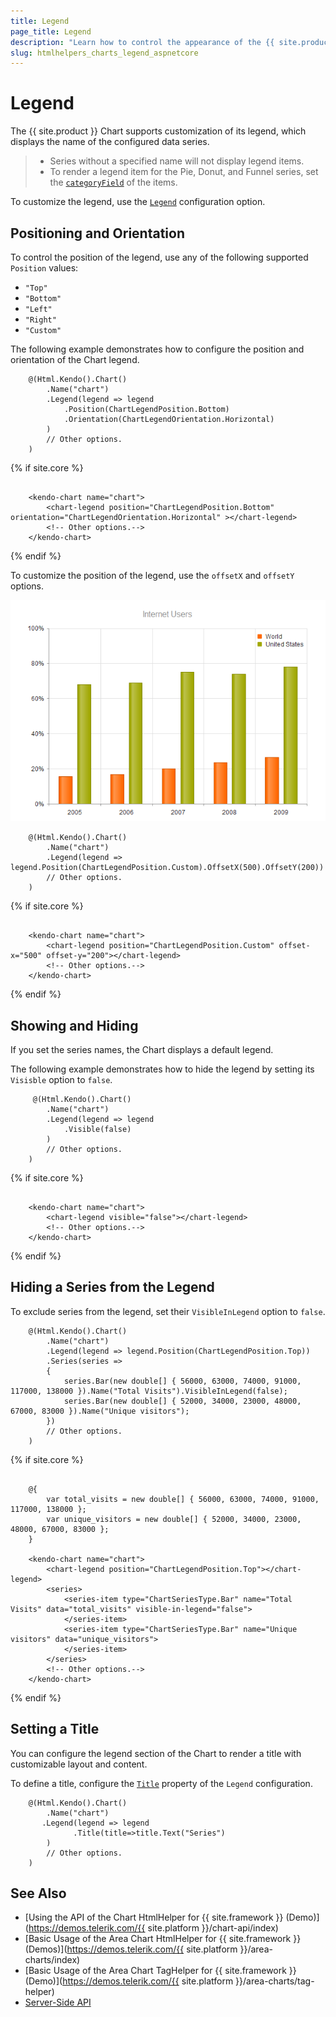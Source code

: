```yaml
---
title: Legend
page_title: Legend
description: "Learn how to control the appearance of the {{ site.product }} Charts' legend."
slug: htmlhelpers_charts_legend_aspnetcore
---
```


# Legend

The {{ site.product }} Chart supports customization of its legend, which displays the name of the configured data series.

> * Series without a specified name will not display legend items.
> * To render a legend item for the Pie, Donut, and Funnel series, set the [`categoryField`](/api//Kendo.Mvc.UI.Fluent/ChartSeriesBuilder#categoryfieldsystemstring) of the items.

To customize the legend, use the [`Legend`](/api/Kendo.Mvc.UI.Fluent/ChartBuilder#legendsystemaction) configuration option.

## Positioning and Orientation

To control the position of the legend, use any of the following supported `Position` values:

* `"Top"`
* `"Bottom"`
* `"Left"`
* `"Right"`
* `"Custom"`

The following example demonstrates how to configure the position and orientation of the Chart legend.

```HtmlHelper
    @(Html.Kendo().Chart()
        .Name("chart")
        .Legend(legend => legend
            .Position(ChartLegendPosition.Bottom)
            .Orientation(ChartLegendOrientation.Horizontal)
        )
        // Other options.
    )
```
{% if site.core %}
```TagHelper

    <kendo-chart name="chart">
        <chart-legend position="ChartLegendPosition.Bottom" orientation="ChartLegendOrientation.Horizontal" ></chart-legend>
        <!-- Other options.-->
    </kendo-chart>

```
{% endif %}

To customize the position of the legend, use the `offsetX` and `offsetY` options.

![{{ site.product_short }} Chart custom legend position](../images/chart-legend-custom-position.png)

```HtmlHelper
    @(Html.Kendo().Chart()
        .Name("chart")
        .Legend(legend => legend.Position(ChartLegendPosition.Custom).OffsetX(500).OffsetY(200))
        // Other options.
    )
```
{% if site.core %}
```TagHelper

    <kendo-chart name="chart">
        <chart-legend position="ChartLegendPosition.Custom" offset-x="500" offset-y="200"></chart-legend>
        <!-- Other options.-->
    </kendo-chart>

```
{% endif %}

## Showing and Hiding

If you set the series names, the Chart displays a default legend.

The following example demonstrates how to hide the legend by setting its `Visisble` option to `false`.

```HtmlHelper
     @(Html.Kendo().Chart()
        .Name("chart")
        .Legend(legend => legend
            .Visible(false)
        )
        // Other options.
    )
```
{% if site.core %}
```TagHelper

    <kendo-chart name="chart">
        <chart-legend visible="false"></chart-legend>
        <!-- Other options.-->
    </kendo-chart>

```
{% endif %}


## Hiding a Series from the Legend

To exclude series from the legend, set their `VisibleInLegend` option to `false`.

```HtmlHelper
    @(Html.Kendo().Chart()
        .Name("chart")
        .Legend(legend => legend.Position(ChartLegendPosition.Top))
        .Series(series =>
        {
            series.Bar(new double[] { 56000, 63000, 74000, 91000, 117000, 138000 }).Name("Total Visits").VisibleInLegend(false);
            series.Bar(new double[] { 52000, 34000, 23000, 48000, 67000, 83000 }).Name("Unique visitors");
        })
        // Other options.
    )
```
{% if site.core %}
```TagHelper

    @{
        var total_visits = new double[] { 56000, 63000, 74000, 91000, 117000, 138000 };
        var unique_visitors = new double[] { 52000, 34000, 23000, 48000, 67000, 83000 };
    }

    <kendo-chart name="chart">
        <chart-legend position="ChartLegendPosition.Top"></chart-legend>
        <series>
            <series-item type="ChartSeriesType.Bar" name="Total Visits" data="total_visits" visible-in-legend="false">
            </series-item>
            <series-item type="ChartSeriesType.Bar" name="Unique visitors" data="unique_visitors">
            </series-item>
        </series>
        <!-- Other options.-->
    </kendo-chart>

```
{% endif %}

## Setting a Title

You can configure the legend section of the Chart to render a title with customizable layout and content.

To define a title, configure the [`Title`](/api/Kendo.Mvc.UI.Fluent/ChartLegendSettingsBuilder#titlesystemaction) property of the `Legend` configuration.

```HtmlHelper
    @(Html.Kendo().Chart()
        .Name("chart")
       .Legend(legend => legend
              .Title(title=>title.Text("Series")
        )
        // Other options.
    )
```

## See Also

* [Using the API of the Chart HtmlHelper for {{ site.framework }} (Demo)](https://demos.telerik.com/{{ site.platform }}/chart-api/index)
* [Basic Usage of the Area Chart HtmlHelper for {{ site.framework }} (Demos)](https://demos.telerik.com/{{ site.platform }}/area-charts/index)
* [Basic Usage of the Area Chart TagHelper for {{ site.framework }} (Demo)](https://demos.telerik.com/{{ site.platform }}/area-charts/tag-helper)
* [Server-Side API](/api/chart)
